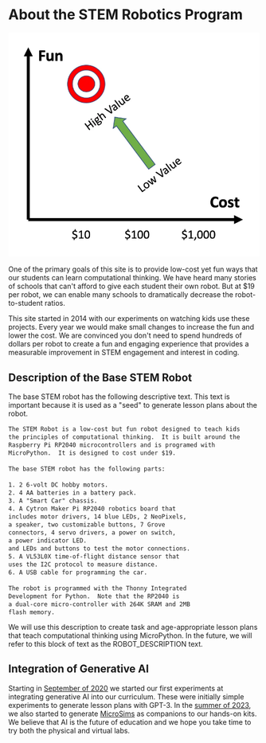 # About the STEM Robotics Program

![](./img/low-cost-fun.jpg)

One of the primary goals of this site is to provide low-cost yet fun ways that our students can learn computational thinking.  We have heard many stories of schools that can't afford to give each student their own robot.  But at $19 per robot, we can enable many schools to dramatically decrease the robot-to-student ratios.

This site started in 2014 with our experiments on watching kids use these projects.  Every year we would make small changes to increase the fun and lower the cost.  We are convinced you don't need to spend hundreds of dollars per robot to create a fun and engaging experience that provides a measurable improvement in STEM engagement and interest in coding.

## Description of the Base STEM Robot

The base STEM robot has the following descriptive text.  This text is important because it is used as a "seed" to generate lesson plans about the robot.

```linenums="0"
The STEM Robot is a low-cost but fun robot designed to teach kids
the principles of computational thinking.  It is built around the
Raspberry Pi RP2040 microcontrollers and is programed with MicroPython.  It is designed to cost under $19.

The base STEM robot has the following parts:

1. 2 6-volt DC hobby motors.
2. 4 AA batteries in a battery pack.
3. A "Smart Car" chassis.
4. A Cytron Maker Pi RP2040 robotics board that
includes motor drivers, 14 blue LEDs, 2 NeoPixels,
a speaker, two customizable buttons, 7 Grove
connectors, 4 servo drivers, a power on switch,
a power indicator LED.
and LEDs and buttons to test the motor connections.
5. A VL53L0X time-of-flight distance sensor that
uses the I2C protocol to measure distance.
6. A USB cable for programming the car.

The robot is programmed with the Thonny Integrated
Development for Python.  Note that the RP2040 is
a dual-core micro-controller with 264K SRAM and 2MB
flash memory.
```

We will use this description to create task and age-appropriate lesson plans that teach computational thinking using MicroPython.
In the future, we will refer to this block of text as the ROBOT_DESCRIPTION text.

## Integration of Generative AI

Starting in [September of 2020](https://medium.com/@dmccreary/using-al-to-generate-detailed-lesson-plans-29a5af200a6a) we started our first experiments at integrating generative AI into our curriculum.  These were initially simple experiments to generate lesson plans with GPT-3.  In the [summer of 2023](https://medium.com/@dmccreary/micro-simulations-for-education-6989eae8d85d), we also started to generate [MicroSims](glossary.md#microsims) as companions to our hands-on kits.  We believe that AI is the future
of education and we hope you take time to try both the physical and virtual labs.